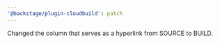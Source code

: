 ```yaml
---
'@backstage/plugin-cloudbuild': patch
---
```


Changed the column that serves as a hyperlink from SOURCE to BUILD.
